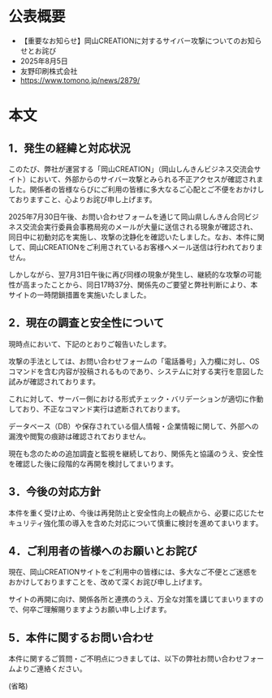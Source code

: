 # 公表概要
- 【重要なお知らせ】岡山CREATIONに対するサイバー攻撃についてのお知らせとお詫び
- 2025年8月5日
- 友野印刷株式会社
- https://www.tomono.jp/news/2879/

# 本文
## 1．発生の経緯と対応状況
このたび、弊社が運営する「岡山CREATION」（岡山しんきんビジネス交流会サイト）において、外部からのサイバー攻撃とみられる不正アクセスが確認されました。関係者の皆様ならびにご利用の皆様に多大なるご心配とご不便をおかけしておりますこと、心よりお詫び申し上げます。

2025年7月30日午後、お問い合わせフォームを通じて岡山県しんきん合同ビジネス交流会実行委員会事務局宛のメールが大量に送信される現象が確認され、同日中に初動対応を実施し、攻撃の沈静化を確認いたしました。なお、本件に関して、岡山CREATIONをご利用されているお客様へメール送信は行われておりません。

しかしながら、翌7月31日午後に再び同様の現象が発生し、継続的な攻撃の可能性が高まったことから、同日17時37分、関係先のご要望と弊社判断により、本サイトの一時閉鎖措置を実施いたしました。

## 2．現在の調査と安全性について
現時点において、下記のとおりご報告いたします。

攻撃の手法としては、お問い合わせフォームの「電話番号」入力欄に対し、OSコマンドを含む内容が投稿されるものであり、システムに対する実行を意図した試みが確認されております。

これに対して、サーバー側における形式チェック・バリデーションが適切に作動しており、不正なコマンド実行は遮断されております。

データベース（DB）や保存されている個人情報・企業情報に関して、外部への漏洩や閲覧の痕跡は確認されておりません。

現在も念のための追加調査と監視を継続しており、関係先と協議のうえ、安全性を確認した後に段階的な再開を検討してまいります。

## 3．今後の対応方針
本件を重く受け止め、今後は再発防止と安全性向上の観点から、必要に応じたセキュリティ強化策の導入を含めた対応について慎重に検討を進めてまいります。

## 4．ご利用者の皆様へのお願いとお詫び
現在、岡山CREATIONサイトをご利用中の皆様には、多大なご不便とご迷惑をおかけしておりますことを、改めて深くお詫び申し上げます。

サイトの再開に向け、関係各所と連携のうえ、万全な対策を講じてまいりますので、何卒ご理解賜りますようお願い申し上げます。

## 5．本件に関するお問い合わせ
本件に関するご質問・ご不明点につきましては、以下の弊社お問い合わせフォームよりご連絡ください。

(省略)
